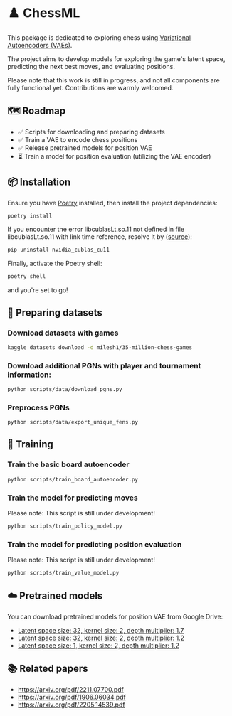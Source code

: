 # ♟️ ChessML

This package is dedicated to exploring chess using [Variational Autoencoders (VAEs)](https://en.wikipedia.org/wiki/Variational_autoencoder).

The project aims to develop models for exploring the game's latent space, predicting the next best moves, and evaluating positions.

Please note that this work is still in progress, and not all components are fully functional yet. Contributions are warmly welcomed.

## 🗺️ Roadmap

- ✅ Scripts for downloading and preparing datasets
- ✅ Train a VAE to encode chess positions
- ✅ Release pretrained models for position VAE
- ⏳ Train a model for position evaluation (utilizing the VAE encoder)

## 📦 Installation

Ensure you have [Poetry](https://python-poetry.org/) installed, then install the project dependencies:
```bash
poetry install
```

If you encounter the error libcublasLt.so.11 not defined in file libcublasLt.so.11 with link time reference, resolve it by ([source](https://stackoverflow.com/questions/74394695/how-does-one-fix-when-torch-cant-find-cuda-error-version-libcublaslt-so-11-no/75095447#75095447)):
```bash
pip uninstall nvidia_cublas_cu11
```

Finally, activate the Poetry shell:
```bash
poetry shell
````
and you're set to go!

## 💾 Preparing datasets
### Download datasets with games
```bash
kaggle datasets download -d milesh1/35-million-chess-games
```

### Download additional PGNs with player and tournament information:
```bash
python scripts/data/download_pgns.py
```

### Preprocess PGNs
```bash
python scripts/data/export_unique_fens.py
```

## 🤖 Training

### Train the basic board autoencoder
```bash
python scripts/train_board_autoencoder.py
```
### Train the model for predicting moves
Please note: This script is still under development!
```bash
python scripts/train_policy_model.py
```

### Train the model for predicting position evaluation
Please note: This script is still under development!
```bash
python scripts/train_value_model.py
```

## ☁️ Pretrained models
You can download pretrained models for position VAE from Google Drive:
- [Latent space size: 32, kernel size: 2, depth multiplier: 1.7](https://drive.google.com/file/d/1Q-Ju8jbCM6xz_xMOFV3qQcbcVgdQRJbJ/view?usp=drive_link)
- [Latent space size: 32, kernel size: 2, depth multiplier: 1.2](https://drive.google.com/file/d/18zsNhPH_yLhEDcGGUHsgKOqYddQjr_5J/view?usp=drive_link)
- [Latent space size: 1, kernel size: 2, depth multiplier: 1.2](https://drive.google.com/file/d/1GaKFyBdBw5lQYM5x02JcrvC9C5LI1YMp/view?usp=drive_link)

## 📚 Related papers
- https://arxiv.org/pdf/2211.07700.pdf
- https://arxiv.org/pdf/1906.06034.pdf
- https://arxiv.org/pdf/2205.14539.pdf
